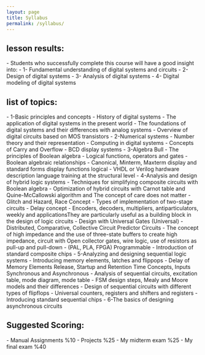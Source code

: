 ```yaml
---
layout: page
title: Syllabus
permalink: /syllabus/
---
```



<h2>lesson results:</h2>
- Students who successfully complete this course will have a good insight into:
- 1- Fundamental understanding of digital systems and circuits
- 2- Design of digital systems
- 3- Analysis of digital systems
- 4- Digital modeling of digital systems
<h2>list of topics:</h2>
- 1-Basic principles and concepts
- History of digital systems
- The application of digital systems in the present world
- The foundations of digital systems and their differences with analog systems
- Overview of digital circuits based on MOS transistors
- 2-Numerical systems
- Number theory and their representation
- Computing in digital systems
- Concepts of Carry and Overflow
- BCD display systems
- 3-Algebra Bull
- The principles of Boolean algebra
- Logical functions, operators and gates
- Boolean algebraic relationships
- Canonical, Minterm, Maxterm display and standard forms display functions logical
- VHDL or Verilog hardware description language training at the structural level
- 4-Analysis and design of hybrid logic systems
- Techniques for simplifying composite circuits with Boolean algebra
- Optimization of hybrid circuits with Carnot table and Quine-McCallowski algorithm and The concept of care does not matter 
- Glitch and Hazard, Race Concept
- Types of implementation of two-stage circuits
- Delay concept
- Encoders, decoders, multipliers, antiparticulators, weekly and applicationsThey are particularly useful as a building block in the design of logic circuits
- Design with Universal Gates (Universal)
- Distributed, Comparative, Collective Circuit Predictor Circuits
- The concept of high impedance and the use of three-state buffers to create high impedance, circuit with
Open collector gates, wire logic, use of resistors as pull-up and pull-down
- (PAL, PLA, FPGA) Programmable
- Introduction of standard composite chips
- 5-Analyzing and designing sequential logic systems
- Introducing memory elements, latches and flippops
- Delay of Memory Elements Release, Startup and Retention Time Concepts, Inputs
Synchronous and Asynchronous
- Analysis of sequential circuits, excitation table, mode diagram, mode table
- FSM design steps, Mealy and Moore models and their differences
- Design of sequential circuits with different types of flipflops
- Universal counters, registers and shifters and registers
- Introducing standard sequential chips
- 6-The basics of designing asynchronous circuits
<h2>Suggested Scoring:</h2>
- Manual Assignments %10
- Projects %25
- My midterm exam %25
- My final exam %40

